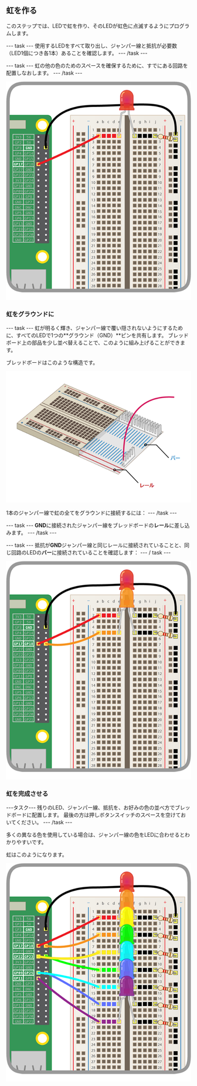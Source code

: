## 虹を作る

このステップでは、LEDで虹を作り、そのLEDが虹色に点滅するようにプログラムします。

--- task --- 使用するLEDをすべて取り出し、ジャンパー線と抵抗が必要数（LED1個につき各1本）あることを確認します。 --- /task ---

--- task --- 虹の他の色のためのスペースを確保するために、すでにある回路を配置しなおします。 --- /task ---

![再配置された回路](images/oneled.png)

### 虹をグラウンドに

--- task --- 虹が明るく輝き、ジャンパー線で覆い隠されないようにするために、すべてのLEDで1つの**グラウンド（GND）**ピンを共有します。 ブレッドボード上の部品を少し並べ替えることで、このように組み上げることができます。

ブレッドボードはこのような構造です。

![ブレッドボードの断面](images/breadboardxsection.png)

1本のジャンパー線で虹の全てをグラウンドに接続するには： --- /task ---

--- task --- **GND**に接続されたジャンパー線をブレッドボードの**レール**に差し込みます。 --- /task ---

--- task --- 抵抗が**GND**ジャンパー線と同じレールに接続されていることと、同じ回路のLEDの**バー**に接続されていることを確認します： --- / task ---

![LEDの追加](images/twoleds.png)

### 虹を完成させる

---タスク--- 残りのLED、ジャンパー線、抵抗を、お好みの色の並べ方でブレッドボードに配置します。 最後の方は押しボタンスイッチのスペースを空けておいてください。 --- /task ---

多くの異なる色を使用している場合は、ジャンパー線の色をLEDに合わせるとわかりやすいです。

虹はこのようになります。

![虹色のLED](images/rainbowleds.png)